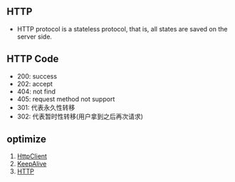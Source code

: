 ## HTTP

- HTTP protocol is a stateless protocol, that is, all states are saved on the server side.

## HTTP Code

- 200: success
- 202: accept
- 404: not find
- 405: request method not support
- 301: 代表永久性转移
- 302: 代表暂时性转移(用户拿到之后再次请求)

## optimize

1. [HttpClient](https://mp.weixin.qq.com/s?__biz=MzUyMDE1ODQ3NQ==&mid=2247483982&idx=1&sn=1a19af7164b6b37b97330966c25daf94)
2. [KeepAlive](https://mp.weixin.qq.com/s?__biz=MzUyMDE1ODQ3NQ==&mid=2247483864&idx=1&sn=2f423ca3caab6e66442b23957f7296eb)
3. [HTTP](https://mp.weixin.qq.com/s?__biz=MzUzMTA2NTU2Ng==&mid=2247498664&idx=3&sn=26bfbbd8e5b00711c6eddfe75bbf94bf)
